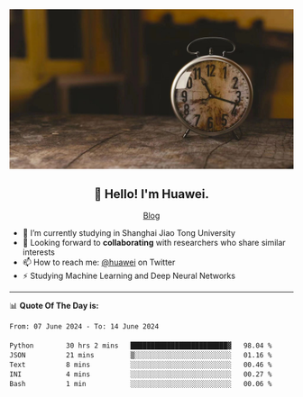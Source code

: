 <div align="center">
  <a href="https://github.com/JHW5981">
    <img src="./assets/background.jpg">
  </a>
</div>

<h2 align="center">👋 Hello! I'm Huawei.</h2>
<p align="center">
  <a href="https://blog.csdn.net/Edward__J?spm=1000.2115.3001.5343">Blog</a>
</p>


- 🔭 I’m currently studying in Shanghai Jiao Tong University
- 💬 Looking forward to **collaborating** with researchers who share similar interests
- 📫 How to reach me: [@huawei](https://twitter.com/yoohuaff) on Twitter
- ⚡ Studying Machine Learning and Deep Neural Networks

-------
📊 **Quote Of The Day is:**
<!--START_SECTION:waka-->

```txt
From: 07 June 2024 - To: 14 June 2024

Python        30 hrs 2 mins   ████████████████████████▓   98.04 %
JSON          21 mins         ▒░░░░░░░░░░░░░░░░░░░░░░░░   01.16 %
Text          8 mins          ░░░░░░░░░░░░░░░░░░░░░░░░░   00.46 %
INI           4 mins          ░░░░░░░░░░░░░░░░░░░░░░░░░   00.27 %
Bash          1 min           ░░░░░░░░░░░░░░░░░░░░░░░░░   00.06 %
```

<!--END_SECTION:waka-->
